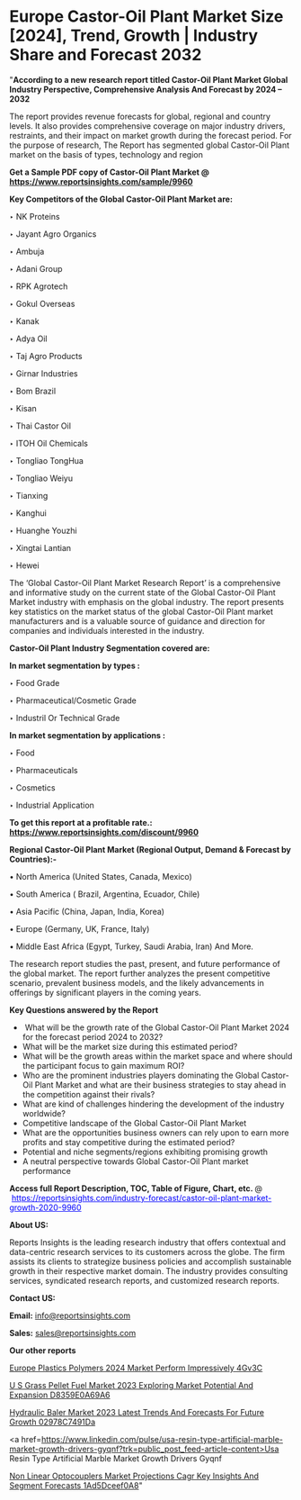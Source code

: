 # Europe Castor-Oil Plant Market Size [2024], Trend, Growth | Industry Share and Forecast 2032

"<strong>According to a new research report titled Castor-Oil Plant Market Global Industry Perspective, Comprehensive Analysis And Forecast by 2024 – 2032</strong>

The report provides revenue forecasts for global, regional and country levels. It also provides comprehensive coverage on major industry drivers, restraints, and their impact on market growth during the forecast period. For the purpose of research, The Report has segmented global Castor-Oil Plant market on the basis of types, technology and region

<strong>Get a Sample PDF copy of Castor-Oil Plant Market </strong><strong>@<a href=https://www.reportsinsights.com/sample/9960 style=color:#0000ff;> https://www.reportsinsights.com/sample/9960</a></strong></font>

<strong>Key Competitors of the Global Castor-Oil Plant Market are:</strong>

‣ NK Proteins

‣ Jayant Agro Organics

‣ Ambuja

‣ Adani Group

‣ RPK Agrotech

‣ Gokul Overseas

‣ Kanak

‣ Adya Oil

‣ Taj Agro Products

‣ Girnar Industries

‣ Bom Brazil

‣ Kisan

‣ Thai Castor Oil

‣ ITOH Oil Chemicals

‣ Tongliao TongHua

‣ Tongliao Weiyu

‣ Tianxing

‣ Kanghui

‣ Huanghe Youzhi

‣ Xingtai Lantian

‣ Hewei

The ‘Global Castor-Oil Plant Market Research Report’ is a comprehensive and informative study on the current state of the Global Castor-Oil Plant Market industry with emphasis on the global industry. The report presents key statistics on the market status of the global Castor-Oil Plant market manufacturers and is a valuable source of guidance and direction for companies and individuals interested in the industry.

<strong>Castor-Oil Plant Industry Segmentation covered are:</strong>

<strong>In market segmentation by types : </strong>

‣ Food Grade

‣ Pharmaceutical/Cosmetic Grade

‣ Industril Or Technical Grade

<strong>In market segmentation by applications : </strong>

‣ Food

‣ Pharmaceuticals

‣ Cosmetics

‣ Industrial Application

<strong>To get this report at a profitable rate.: <a href=https://www.reportsinsights.com/discount/9960 style=color:#0000ff;>https://www.reportsinsights.com/discount/9960</a></strong></font>

<strong>Regional Castor-Oil Plant Market (Regional Output, Demand &amp; Forecast by Countries):-</strong>

• North America (United States, Canada, Mexico)

• South America ( Brazil, Argentina, Ecuador, Chile)

• Asia Pacific (China, Japan, India, Korea)

• Europe (Germany, UK, France, Italy)

• Middle East Africa (Egypt, Turkey, Saudi Arabia, Iran) And More.

The research report studies the past, present, and future performance of the global market. The report further analyzes the present competitive scenario, prevalent business models, and the likely advancements in offerings by significant players in the coming years.

<strong>Key Questions answered by the Report</strong>
<ul>
  <li> What will be the growth rate of the Global Castor-Oil Plant Market 2024 for the forecast period 2024 to 2032?</li>
  <li>What will be the market size during this estimated period?</li>
  <li>What will be the growth areas within the market space and where should the participant focus to gain maximum ROI?</li>
  <li>Who are the prominent industries players dominating the Global Castor-Oil Plant Market and what are their business strategies to stay ahead in the competition against their rivals?</li>
  <li>What are kind of challenges hindering the development of the industry worldwide?</li>
  <li>Competitive landscape of the Global Castor-Oil Plant Market</li>
  <li>What are the opportunities business owners can rely upon to earn more profits and stay competitive during the estimated period?</li>
  <li>Potential and niche segments/regions exhibiting promising growth</li>
  <li>A neutral perspective towards Global Castor-Oil Plant market performance</li>
</ul>
<strong>Access full Report Description, TOC, Table of Figure, Chart, etc. </strong>@  <a href=https://reportsinsights.com/industry-forecast/castor-oil-plant-market-growth-2020-9960 style=color:#0000ff;>https://reportsinsights.com/industry-forecast/castor-oil-plant-market-growth-2020-9960</a></font>

<strong><strong>About US</strong>:</strong>

Reports Insights is the leading research industry that offers contextual and data-centric research services to its customers across the globe. The firm assists its clients to strategize business policies and accomplish sustainable growth in their respective market domain. The industry provides consulting services, syndicated research reports, and customized research reports.

<strong>Contact US:</strong>

<p class=""""><b>Email:</b> <a href=mailto:info@reportsinsights.com>info@reportsinsights.com</a></p>
<p class=""""><b>Sales:</b> <a href=mailto:sales@reportsinsights.com>sales@reportsinsights.com</a></p>

<strong>Our other reports</strong>

<a href=https://www.linkedin.com/pulse/europe-plastics-polymers-2024-market-perform-impressively-4gv3c/>Europe Plastics Polymers 2024 Market Perform Impressively 4Gv3C</a>

<a href=https://medium.com/@aanarkumar6/u-s-grass-pellet-fuel-market-2023-exploring-market-potential-and-expansion-d8359e0a69a6>U S Grass Pellet Fuel Market 2023 Exploring Market Potential And Expansion D8359E0A69A6</a>

<a href=https://medium.com/@g65914336/hydraulic-baler-market-2023-latest-trends-and-forecasts-for-future-growth-02978c7491da>Hydraulic Baler Market 2023 Latest Trends And Forecasts For Future Growth 02978C7491Da</a>

<a href=https://www.linkedin.com/pulse/usa-resin-type-artificial-marble-market-growth-drivers-gyqnf?trk=public_post_feed-article-content>Usa Resin Type Artificial Marble Market Growth Drivers Gyqnf</a>

<a href=https://medium.com/@anuragakarte041/non-linear-optocouplers-market-projections-cagr-key-insights-and-segment-forecasts-1ad5dceef0a8>Non Linear Optocouplers Market Projections Cagr Key Insights And Segment Forecasts 1Ad5Dceef0A8</a>"

